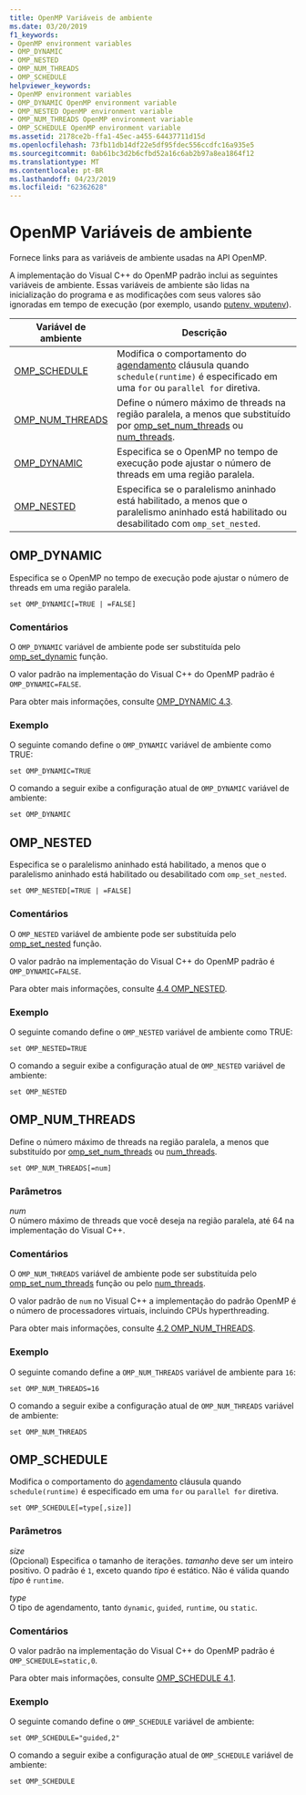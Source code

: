 ```yaml
---
title: OpenMP Variáveis de ambiente
ms.date: 03/20/2019
f1_keywords:
- OpenMP environment variables
- OMP_DYNAMIC
- OMP_NESTED
- OMP_NUM_THREADS
- OMP_SCHEDULE
helpviewer_keywords:
- OpenMP environment variables
- OMP_DYNAMIC OpenMP environment variable
- OMP_NESTED OpenMP environment variable
- OMP_NUM_THREADS OpenMP environment variable
- OMP_SCHEDULE OpenMP environment variable
ms.assetid: 2178ce2b-ffa1-45ec-a455-64437711d15d
ms.openlocfilehash: 73fb11db14df22e5df95fdec556ccdfc16a935e5
ms.sourcegitcommit: 0ab61bc3d2b6cfbd52a16c6ab2b97a8ea1864f12
ms.translationtype: MT
ms.contentlocale: pt-BR
ms.lasthandoff: 04/23/2019
ms.locfileid: "62362628"
---
```

# <a name="openmp-environment-variables"></a>OpenMP Variáveis de ambiente

Fornece links para as variáveis de ambiente usadas na API OpenMP.

A implementação do Visual C++ do OpenMP padrão inclui as seguintes variáveis de ambiente. Essas variáveis de ambiente são lidas na inicialização do programa e as modificações com seus valores são ignoradas em tempo de execução (por exemplo, usando [putenv, wputenv](../../../c-runtime-library/reference/putenv-wputenv.md)).

|Variável de ambiente|Descrição|
|--------------------|-----------|
|[OMP_SCHEDULE](#omp-schedule)|Modifica o comportamento do [agendamento](openmp-clauses.md#schedule) cláusula quando `schedule(runtime)` é especificado em uma `for` ou `parallel for` diretiva.|
|[OMP_NUM_THREADS](#omp-num-threads)|Define o número máximo de threads na região paralela, a menos que substituído por [omp_set_num_threads](openmp-functions.md#omp-set-num-threads) ou [num_threads](openmp-clauses.md#num-threads).|
|[OMP_DYNAMIC](#omp-dynamic)|Especifica se o OpenMP no tempo de execução pode ajustar o número de threads em uma região paralela.|
|[OMP_NESTED](#omp-nested)|Especifica se o paralelismo aninhado está habilitado, a menos que o paralelismo aninhado está habilitado ou desabilitado com `omp_set_nested`.|

## <a name="omp-dynamic"></a>OMP_DYNAMIC

Especifica se o OpenMP no tempo de execução pode ajustar o número de threads em uma região paralela.

```
set OMP_DYNAMIC[=TRUE | =FALSE]
```

### <a name="remarks"></a>Comentários

O `OMP_DYNAMIC` variável de ambiente pode ser substituída pelo [omp_set_dynamic](openmp-functions.md#omp-set-dynamic) função.

O valor padrão na implementação do Visual C++ do OpenMP padrão é `OMP_DYNAMIC=FALSE`.

Para obter mais informações, consulte [OMP_DYNAMIC 4.3](../../../parallel/openmp/4-3-omp-dynamic.md).

### <a name="example"></a>Exemplo

O seguinte comando define o `OMP_DYNAMIC` variável de ambiente como TRUE:

```
set OMP_DYNAMIC=TRUE
```

O comando a seguir exibe a configuração atual de `OMP_DYNAMIC` variável de ambiente:

```
set OMP_DYNAMIC
```

## <a name="omp-nested"></a>OMP_NESTED

Especifica se o paralelismo aninhado está habilitado, a menos que o paralelismo aninhado está habilitado ou desabilitado com `omp_set_nested`.

```
set OMP_NESTED[=TRUE | =FALSE]
```

### <a name="remarks"></a>Comentários

O `OMP_NESTED` variável de ambiente pode ser substituída pelo [omp_set_nested](openmp-functions.md#omp-set-nested) função.

O valor padrão na implementação do Visual C++ do OpenMP padrão é `OMP_DYNAMIC=FALSE`.

Para obter mais informações, consulte [4.4 OMP_NESTED](../../../parallel/openmp/4-4-omp-nested.md).

### <a name="example"></a>Exemplo

O seguinte comando define o `OMP_NESTED` variável de ambiente como TRUE:

```
set OMP_NESTED=TRUE
```

O comando a seguir exibe a configuração atual de `OMP_NESTED` variável de ambiente:

```
set OMP_NESTED
```

## <a name="omp-num-threads"></a>OMP_NUM_THREADS

Define o número máximo de threads na região paralela, a menos que substituído por [omp_set_num_threads](openmp-functions.md#omp-set-num-threads) ou [num_threads](openmp-clauses.md#num-threads).

```
set OMP_NUM_THREADS[=num]
```

### <a name="parameters"></a>Parâmetros

*num*<br/>
O número máximo de threads que você deseja na região paralela, até 64 na implementação do Visual C++.

### <a name="remarks"></a>Comentários

O `OMP_NUM_THREADS` variável de ambiente pode ser substituída pelo [omp_set_num_threads](openmp-functions.md#omp-set-num-threads) função ou pelo [num_threads](openmp-clauses.md#num-threads).

O valor padrão de `num` no Visual C++ a implementação do padrão OpenMP é o número de processadores virtuais, incluindo CPUs hyperthreading.

Para obter mais informações, consulte [4.2 OMP_NUM_THREADS](../../../parallel/openmp/4-2-omp-num-threads.md).

### <a name="example"></a>Exemplo

O seguinte comando define a `OMP_NUM_THREADS` variável de ambiente para `16`:

```
set OMP_NUM_THREADS=16
```

O comando a seguir exibe a configuração atual de `OMP_NUM_THREADS` variável de ambiente:

```
set OMP_NUM_THREADS
```

## <a name="omp-schedule"></a>OMP_SCHEDULE

Modifica o comportamento do [agendamento](openmp-clauses.md#schedule) cláusula quando `schedule(runtime)` é especificado em uma `for` ou `parallel for` diretiva.

```
set OMP_SCHEDULE[=type[,size]]
```

### <a name="parameters"></a>Parâmetros

*size*<br/>
(Opcional) Especifica o tamanho de iterações. *tamanho* deve ser um inteiro positivo. O padrão é `1`, exceto quando *tipo* é estático. Não é válida quando *tipo* é `runtime`.

*type*<br/>
O tipo de agendamento, tanto `dynamic`, `guided`, `runtime`, ou `static`.

### <a name="remarks"></a>Comentários

O valor padrão na implementação do Visual C++ do OpenMP padrão é `OMP_SCHEDULE=static,0`.

Para obter mais informações, consulte [OMP_SCHEDULE 4.1](../../../parallel/openmp/4-1-omp-schedule.md).

### <a name="example"></a>Exemplo

O seguinte comando define o `OMP_SCHEDULE` variável de ambiente:

```
set OMP_SCHEDULE="guided,2"
```

O comando a seguir exibe a configuração atual de `OMP_SCHEDULE` variável de ambiente:

```
set OMP_SCHEDULE
```
